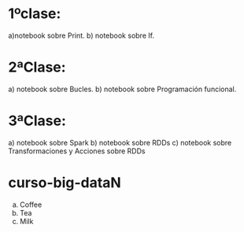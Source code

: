 # 1ºclase: 

a)notebook  sobre Print.
b) notebook sobre If.
# 2ªClase: 
a) notebook sobre Bucles.
b) notebook sobre Programación funcional.
# 3ªClase: 
a) notebook sobre Spark
b) notebook sobre RDDs
c) notebook sobre Transformaciones y Acciones sobre RDDs
# curso-big-dataN
<ol type="a">
  <li>Coffee</li>
  <li>Tea</li>
  <li>Milk</li>
</ol>

